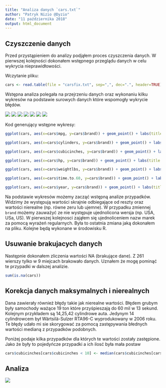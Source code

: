 ```yaml
---
title: "Analiza danych `cars.txt`"  
author: "Patryk Nizio @Dyzio"
date: "11 października 2018"
output: html_document
---
```


## Czyszczenie danych

Przed przystąpieniem do analizy podjąłem proces czyszczenia danych. 
W pierwszej kolejności dokonałem wstępnego przeglądu danych w celu wykrycia nieprawidłowości. 

Wczytanie pliku:
``` r
cars <- read.table(file = "carsfix.txt", sep=",", dec=".", header=TRUE)
```

Wstępna analiza polegała na przejrzeniu danych oraz wykonaniu kilku wykresów na podstawie surowych danych które wspomogły wykrycie błędów.

![](plots/raw_brand_mpg.png)
![](plots/raw_brand_cubicinches.png)
![](plots/raw_brand_cylinders.png)
![](plots/raw_brand_hp.png)
![](plots/raw_brand_timeto60.png)
![](plots/raw_brand_weight.png)
![](plots/raw_brand_year.png)


Kod generujący wstępne wykresy:
``` r 
ggplot(cars, aes(x=cars$mpg, y=cars$brand)) + geom_point() + labs(title = "Brand / mpg", tag = "Cars.txt / raw", x = "Miles Per Gallon", y = "Brand")

ggplot(cars, aes(x=cars$cylinders, y=cars$brand)) + geom_point() + labs(title = "Brand / cylinders", tag = "Cars.txt / raw", x = "Cylinders", y = "Brand")

ggplot(cars, aes(x=cars$cubicinches, y=cars$brand)) + geom_point() + labs(title = "Brand / cubic inches", tag = "Cars.txt / raw", x = "Cubic inches", y = "Brand")

ggplot(cars, aes(x=cars$hp, y=cars$brand)) + geom_point() + labs(title = "Brand / Horsepower", tag = "Cars.txt / raw", x = "Horsepower", y = "Brand")

ggplot(cars, aes(x=cars$weightlbs, y=cars$brand)) + geom_point() + labs(title = "Brand / Weight", tag = "Cars.txt / raw", x = "Weight [lbs]", y = "Brand")

ggplot(cars, aes(x=cars$time.to.60, y=cars$brand)) + geom_point() + labs(title = "Brand / Time to 60 mph", tag = "Cars.txt / raw", x = "Time to 60 mph", y = "Brand")

ggplot(cars, aes(x=cars$year, y=cars$brand)) + geom_point() + labs(title = "Brand / Year", tag = "Cars.txt / raw", x = "Production year", y = "Brand")
```

Na podstawie wykresów możemy zacząć wstępną analize przypadków. Widzimy że występują wartości skrajnie odbiegające od reszty oraz wartości nierealne (np. równe zeru lub ujemne). W przypadku zmiennej `brand` możemy zauważyć ze nie występuje ujednolicona wersja (np. USA, USa, US). 
W pierwszej kolejnosci zająłem się ujednoliceniem nazw marek za pomocą wyrażeń regularnych. Była to ostatnia zmiana jaką dokonałem na pliku. Kolejne będą wykonane w środowisku R.

## Usuwanie brakujacych danych

Następnie dokonałem zliczenia wartości NA (brakujące dane). Z 261 wierszy tylko w 9 miejcach brakowało danych. Uznałem że mogę pominąć te przypadki w dalszej analizie.

``` r
sum(is.na(cars))
```

## Korekcja danych maksymalnych i nierealnych 

Dana zawierały również  błędy takie jak nierealne wartości. Błędem grubym były samochody ważące 19 ton które przyśpieszają do 60 mil w 13 sekund.
Kolejnym przykładem są 14,25,42 cylindrowe auta. Jedynym 14 cylindrowcem był Wärtsilä-Sulzer RTA96-C wyprodukowany w 2006 roku. Te błędy udało mi sie skorygować za pomocą zastępywania błednych wartości medianą z przypadków podobnych.

Poniżej podaje kilka przypadków dla których te wartości zostały zastępione. Jako że były to pojedyńcze przypadki a ich ilosć była mała postaw

``` r
cars$cubicinches[cars$cubicinches < 10] <- median(cars$cubicinches[cars$hp > 140 & cars$hp < 160 ])
```


## Analiza

![](plots/clean_weight_cubic_brand_cylinders.png)



